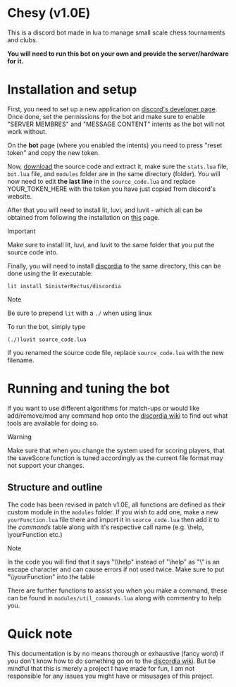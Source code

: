# Chesy (v1.0E)

This is a discord bot made in lua to manage small scale chess tournaments and clubs. 

**You will need to run this bot on your own and provide the server/hardware for it.**
# Installation and setup
First, you need to set up a new application on [discord's developer page](https://discord.com/developers/).
Once done, set the permissions for the bot and make sure to enable "SERVER MEMBRES" and "MESSAGE CONTENT" intents as the bot will not work without.

On the **bot** page (where you enabled the intents) you need to press "reset token" and copy the new token.

Now, [download](https://github.com/Kniffler/Chesy/releases) the source code and extract it, make sure the ```stats.lua``` file, ```bot.lua``` file, and ```modules``` folder are in the same directory (folder).
You will now need to edit **the last line** in the ```source_code.lua``` and replace YOUR_TOKEN_HERE with the token you have just copied from discord's website.

After that you will need to install lit, luvi, and luvit - which all can be obtained from following the installation on [this](https://github.com/luvit/lit) page.
> [!IMPORTANT]
Make sure to install lit, luvi, and luvit to the same folder that you put the source code into.

Finally, you will need to install [discordia](https://github.com/SinisterRectus/Discordia) to the same directory, this can be done using the lit executable:
```
lit install SinisterRectus/discordia
```
> [!NOTE]
Be sure to prepend ```lit``` with a ```./``` when using linux

To run the bot, simply type
```
(./)luvit source_code.lua
```
If you renamed the source code file, replace ```source_code.lua``` with the new filename.
# Running and tuning the bot
If you want to use different algorithms for match-ups or would like add/remove/mod any command hop onto the [discordia wiki](https://github.com/SinisterRectus/Discordia/wiki) to find out what tools are available for doing so.
> [!WARNING]
Make sure that when you change the system used for scoring players, that the saveScore function is tuned accordingly as the current file format may not support your changes.
## Structure and outline
The code has been revised in patch v1.0E, all functions are defined as their custom module in the ```modules``` folder. If you wish to add one, make a new ```yourFunction.lua``` file there and import it in ```source_code.lua``` then add it to the _commands_ table along with it's respective call name (e.g. \help, \yourFunction etc.)
> [!NOTE]
In the code you will find that it says "\\\\help" instead of "\\help" as "\\" is an escape character and can cause errors if not used twice. Make sure to put "\\\\yourFunction" into the table

There are further functions to assist you when you make a command, these can be found in ```modules/util_commands.lua``` along with commentry to help you.
# Quick note
This documentation is by no means thorough or exhaustive (fancy word) if you don't know how to do something go on to the [discordia wiki](https://github.com/SinisterRectus/Discordia/wiki). But be mindful that this is merely a project I have made for fun, I am not responsible for any issues you might have or misusages of this project.
